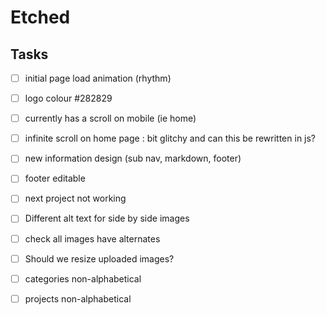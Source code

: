 # Etched


## Tasks
- [ ] initial page load animation (rhythm)
- [ ] logo colour #282829
- [ ] currently has a scroll on mobile (ie home)
- [ ] infinite scroll on home page : bit glitchy and can this be rewritten in js?
- [ ] new information design (sub nav, markdown, footer)
- [ ] footer editable
- [ ] next project not working
- [ ] Different alt text for side by side images
- [ ] check all images have alternates
- [ ] Should we resize uploaded images?
- [ ] categories non-alphabetical
- [ ] projects non-alphabetical







